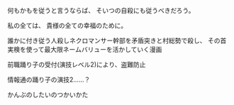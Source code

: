 何もかもを従うと言うならば、
そいつの自殺にも従うべきだろう。

私の全ては、
貴様の全ての幸福のために。


誰かに付き従う人殺しネクロマンサー幹部を矛盾突きと村総勢で殺し、
その首実検を使って最大限ネームバリューを活かしていく漫画

前職踊り子の受付(演技レベル2)により、盗難防止

情報通の踊り子の演技2……？

かんぶのしたいのつかいかた